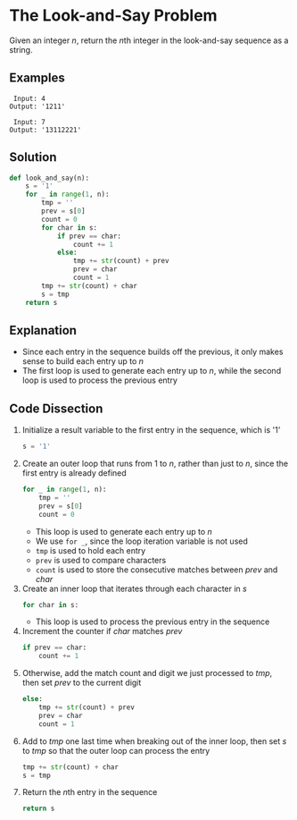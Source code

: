 # The Look-and-Say Problem
Given an integer _n_, return the *n*th integer in the look-and-say sequence as a string.

## Examples
```
 Input: 4
Output: '1211'

 Input: 7
Output: '13112221'
```

## Solution
```python
def look_and_say(n):
    s = '1'
    for _ in range(1, n):
        tmp = ''
        prev = s[0]
        count = 0
        for char in s:
            if prev == char:
                count += 1
            else:
                tmp += str(count) + prev
                prev = char
                count = 1
        tmp += str(count) + char
        s = tmp
    return s
```

## Explanation
* Since each entry in the sequence builds off the previous, it only makes sense to build each entry up to _n_
* The first loop is used to generate each entry up to _n_, while the second loop is used to process the previous entry

## Code Dissection
1. Initialize a result variable to the first entry in the sequence, which is '1'
    ```python
    s = '1'
    ```
2. Create an outer loop that runs from 1 to _n_, rather than just to _n_, since the first entry is already defined
    ```python
    for _ in range(1, n):
        tmp = ''
        prev = s[0]
        count = 0
    ```
    * This loop is used to generate each entry up to _n_
    * We use `for _`, since the loop iteration variable is not used
    * `tmp` is used to hold each entry
    * `prev` is used to compare characters
    * `count` is used to store the consecutive matches between _prev_ and _char_
3. Create an inner loop that iterates through each character in _s_
    ```python
    for char in s:
    ```
    * This loop is used to process the previous entry in the sequence
4. Increment the counter if _char_ matches _prev_
    ```python
    if prev == char:
        count += 1
    ```
5. Otherwise, add the match count and digit we just processed to _tmp_, then set _prev_ to the current digit
    ```python
    else:
        tmp += str(count) + prev
        prev = char
        count = 1
    ```
6. Add to _tmp_ one last time when breaking out of the inner loop, then set _s_ to _tmp_ so that the outer loop can process the entry
    ```python
    tmp += str(count) + char
    s = tmp
    ```
7. Return the *n*th entry in the sequence
    ```python
    return s
    ```